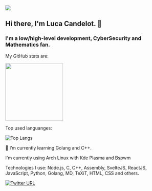 <img src=https://i.pinimg.com/originals/61/0c/31/610c314429384631fed11dbe62fb28d8.gif />

## Hi there, I'm Luca Candelot. 👋
### I'm a low/high-level development, CyberSecurity and Mathematics fan.



My GitHub stats are:

<img height="180em" src="https://github-readme-stats.vercel.app/api?username=MrLups&show_icons=true&hide_border=true&&count_private=true&include_all_commits=true&theme=radical" />

Top used languanges:

<img alt="Top Langs" src="https://github-readme-stats.vercel.app/api/top-langs/?username=MrLups&hide=html,css,javascript&layout=compact&theme=radical"/>


🌱 I’m currently learning Golang and C++.


I'm currently using Arch Linux with Kde Plasma and Bspwm

Technologies I use:
  Node.js, C, C++, Assembly, SvelteJS, ReactJS, JavaScript, Python, Golang, MD, TeXiT, HTML, CSS and others. 

[![Twitter URL](https://img.shields.io/twitter/url/https/twitter.com/MrLups.svg?style=social&label=Twitter)](https://twitter.com/MrLups)
